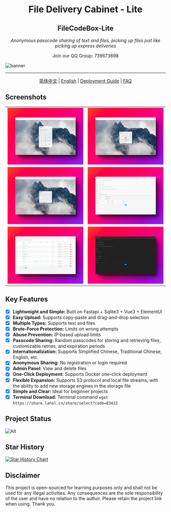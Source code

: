 <div align="center">
<h1>File Delivery Cabinet - Lite</h1>
<h2>FileCodeBox-Lite</h2>
<p><em>Anonymous passcode sharing of text and files, picking up files just like picking up express deliveries</em></p>
<p>Join our QQ Group: 739673698</p>
</div>

![banner](https://fastly.jsdelivr.net/gh/vastsa/FileCodeBox@V1.6/static/banners/img_1.png)

---

<div align="center" style=text-align: center;margin: 20px 0;>
    <a href="./readme.md">简体中文</a> | 
    <a href="./readme_en.md">English</a> | 
    <a href="https://github.com/vastsa/FileCodeBox/wiki/Deployment-Tutorial">Deployment Guide</a> | 
    <a href="https://github.com/vastsa/FileCodeBox/wiki/Frequently-asked-questions">FAQ</a>
</div>

## Screenshots

<table style="width:100%">
<tr style="width: 100%">
<td style="width: 50%"><img src="./.github/images/img.png" alt="Send Files"></td>
<td style="width: 50%"><img src="./.github/images/img_1.png" alt="Send Files"></td>
</tr>
<tr style="width: 100%">
<td style="width: 50%"><img src="./.github/images/img_2.png" alt="Send Files"></td>
<td style="width: 50%"><img src="./.github/images/img_3.png" alt="Send Files"></td>
</tr>
<tr style="width: 100%">
<td style="width: 50%"><img src="./.github/images/img_4.png" alt="Send Files"></td>
<td style="width: 50%"><img src="./.github/images/img_5.png" alt="Send Files"></td>
</tr>
</table>

## Key Features

- [x] **Lightweight and Simple:** Built on Fastapi + Sqlite3 + Vue3 + ElementUI
- [x] **Easy Upload:** Supports copy-paste and drag-and-drop selection
- [x] **Multiple Types:** Supports text and files
- [x] **Brute-Force Protection:** Limits on wrong attempts
- [x] **Abuse Prevention:** IP-based upload limits
- [x] **Passcode Sharing:** Random passcodes for storing and retrieving files, customizable retries, and expiration periods
- [x] **Internationalization:** Supports Simplified Chinese, Traditional Chinese, English, etc.
- [x] **Anonymous Sharing:** No registration or login required
- [x] **Admin Panel:** View and delete files
- [x] **One-Click Deployment:** Supports Docker one-click deployment
- [x] **Flexible Expansion:** Supports S3 protocol and local file streams, with the ability to add new storage engines in the storage file
- [x] **Simple and Clear:** Ideal for beginner projects
- [x] **Terminal Download:** Terminal command `wget https://share.lanol.cn/share/select?code=83432`

## Project Status

![Alt](https://repobeats.axiom.co/api/embed/7a6c92f1d96ee57e6fb67f0df371528397b0c9ac.svg "Repobeats analytics image")

## Star History

[![Star History Chart](https://api.star-history.com/svg?repos=vastsa/FileCodeBox&type=Date)](https://star-history.com/#vastsa/FileCodeBox&Date)

## Disclaimer

This project is open-sourced for learning purposes only and shall not be used for any illegal activities. Any consequences are the sole responsibility of the user and have no relation to the author. Please retain the project link when using. Thank you.
